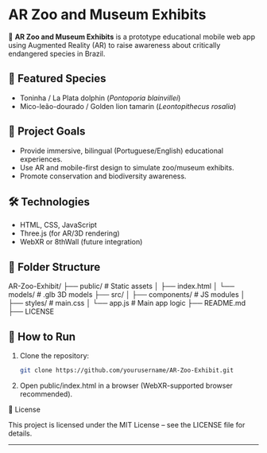 # AR Zoo and Museum Exhibits

🌿 **AR Zoo and Museum Exhibits** is a prototype educational mobile web app using Augmented Reality (AR) to raise awareness about critically endangered species in Brazil.

## 🐬 Featured Species

- Toninha / La Plata dolphin (*Pontoporia blainvillei*)
- Mico-leão-dourado / Golden lion tamarin (*Leontopithecus rosalia*)

## 📱 Project Goals

- Provide immersive, bilingual (Portuguese/English) educational experiences.
- Use AR and mobile-first design to simulate zoo/museum exhibits.
- Promote conservation and biodiversity awareness.

## 🛠️ Technologies

- HTML, CSS, JavaScript
- Three.js (for AR/3D rendering)
- WebXR or 8thWall (future integration)

## 📂 Folder Structure

AR-Zoo-Exhibit/ ├── public/ # Static assets │ ├── index.html │ └── models/ # .glb 3D models ├── src/ │ ├── components/ # JS modules │ ├── styles/ # main.css │ └── app.js # Main app logic ├── README.md ├── LICENSE


## 🚀 How to Run

1. Clone the repository:
   ```bash
   git clone https://github.com/yourusername/AR-Zoo-Exhibit.git

2. Open public/index.html in a browser (WebXR-supported browser recommended).

📄 License

This project is licensed under the MIT License – see the LICENSE file for details.

---
